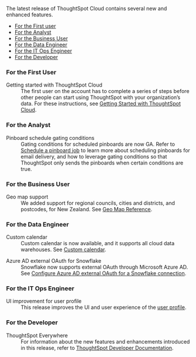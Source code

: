 The latest release of ThoughtSpot Cloud contains several new and enhanced features.

<ul>
<li><a href="{{ site.baseurl }}#october-cloud-2021-first">For the First user</a></li>
<li><a href="{{ site.baseurl }}#october-cloud-2021-analyst">For the Analyst</a></li>
<li><a href="{{ site.baseurl }}#october-cloud-2021-business-user">For the Business User</a></li>
<li><a href="{{ site.baseurl }}#october-cloud-2021-data-engineer">For the Data Engineer</a></li>
<li><a href="{{ site.baseurl }}#october-cloud-2021-it-ops-engineer">For the IT Ops Engineer</a></li>
<li><a href="{{ site.baseurl }}#october-cloud-2021-developer">For the Developer</a></li>
</ul>

<h3><a id="october-cloud-2021-first"></a>For the First User</h3>

<dl>
<dlentry id="getting-started">
<dt>Getting started with ThoughtSpot Cloud</dt>
<dd>The first user on the account has to complete a series of steps before other people can start using ThoughtSpot with your organization’s data. For these instructions, see <a href="{{ site.baseurl }}/admin/ts-cloud/ts-cloud-getting-started.html">Getting Started with ThoughtSpot Cloud</a>.
</dd>
</dlentry>
</dl>

<h3><a id="october-cloud-2021-analyst"></a>For the Analyst</h3>

<dl>
<dlentry id="pinboard-gating-conditions">
<dt>Pinboard schedule gating conditions</dt>
<dd>Gating conditions for scheduled pinboards are now GA. Refer to <a href="{{ site.baseurl }}/admin/manage-jobs/schedule-a-pinboard-job.html">Schedule a pinboard job</a> to learn more about scheduling pinboards for email delivery, and how to leverage gating conditions so that ThoughtSpot only sends the pinboards when certain conditions are true.</dd>
</dlentry>

</dl>

<h3><a id="october-cloud-2021-business-user"></a>For the Business User</h3>

<dl>
<dlentry id="geomaps-new-zealand">
<dt>Geo map support</dt>
<dd>We added support for regional councils, cities and districts, and postcodes, for New Zealand. See <a href="{{ site.baseurl }}/reference/geomap-reference.html">Geo Map Reference</a>.</dd>
</dlentry>

</dl>

<h3><a id="october-cloud-2021-data-engineer"></a>For the Data Engineer</h3>
<dl>
<dlentry id="connections-custom-calendar">
<dt>Custom calendar</dt>
<dd>Custom calendar is now available, and it supports all cloud data warehouses. See <a href="{{ site.baseurl }}/admin/ts-cloud/ts-cloud-embrace-cust-cal.html">Custom calendar</a>.</dd>
</dlentry>
<dl>
<dlentry id="connections-custom-calendar">
<dt>Azure AD external OAuth for Snowflake</dt>
<dd>Snowflake now supports external OAuth through Microsoft Azure AD. See <a href="{{ site.baseurl }}/admin/ts-cloud/ts-cloud-embrace-snowflake-azure-ad-oauth.html">Configure Azure AD external OAuth for a Snowflake connection</a>.</dd>
</dlentry>

</dl>

<h3><a id="october-cloud-2021-it-ops-engineer"></a>For the IT Ops Engineer</h3>

<dl>
<dlentry id="profile-ui">
<dt>UI improvement for user profile</dt>
<dd>This release improves the UI and user experience of the <a href="{{ site.baseurl }}/end-user/introduction/about-user.html">user profile</a>.</dd>
</dlentry>

</dl>

<h3><a id="october-cloud-2021-developer"></a>For the Developer</h3>

<dl>
<dt>ThoughtSpot Everywhere</dt>
<dd>
For information about the new features and enhancements introduced in this release, refer to <a href="https://developers.thoughtspot.com/docs/?pageid=whats-new" target="_blank">ThoughtSpot Developer Documentation</a>. </dd>
</dl>
